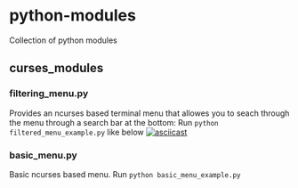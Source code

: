 # python-modules
Collection of python modules

## curses_modules

### filtering_menu.py
Provides an ncurses based terminal menu that allowes you to seach through the menu through a search bar at the bottom: 
Run `python filtered_menu_example.py` like below
[![asciicast](https://asciinema.org/a/6ehKYQKBAs44sVN8cNoefutSw.png)](https://asciinema.org/a/6ehKYQKBAs44sVN8cNoefutSw)

### basic_menu.py
Basic ncurses based menu.
Run `python basic_menu_example.py`
